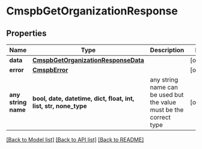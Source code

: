 # CmspbGetOrganizationResponse


## Properties
Name | Type | Description | Notes
------------ | ------------- | ------------- | -------------
**data** | [**CmspbGetOrganizationResponseData**](CmspbGetOrganizationResponseData.md) |  | [optional] 
**error** | [**CmspbError**](CmspbError.md) |  | [optional] 
**any string name** | **bool, date, datetime, dict, float, int, list, str, none_type** | any string name can be used but the value must be the correct type | [optional]

[[Back to Model list]](../README.md#documentation-for-models) [[Back to API list]](../README.md#documentation-for-api-endpoints) [[Back to README]](../README.md)


